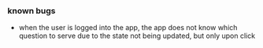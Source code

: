### known bugs
- when the user is logged into the app, the app does not know which question to serve due to the state not being updated, but only upon click
